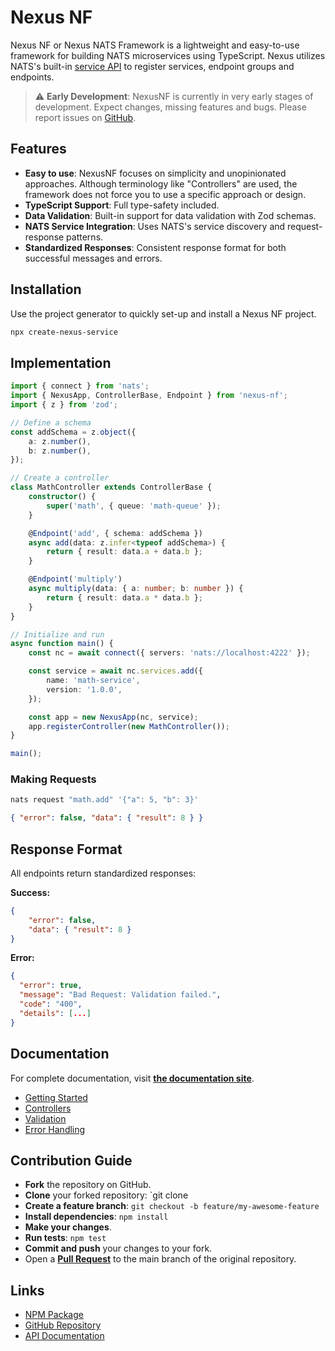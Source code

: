 # Nexus NF

Nexus NF or Nexus NATS Framework is a lightweight and easy-to-use framework for
building NATS microservices using TypeScript. Nexus utilizes NATS's built-in
[service API](https://docs.nats.io/using-nats/developer/services) to register
services, endpoint groups and endpoints.

> ⚠️ **Early Development**: NexusNF is currently in very early stages of
> development. Expect changes, missing features and bugs. Please report issues
> on [GitHub](https://github.com/Spaxterr/nexus-nf/issues/new).

## Features

- **Easy to use**: NexusNF focuses on simplicity and unopinionated approaches.
  Although terminology like "Controllers" are used, the framework does not force
  you to use a specific approach or design.
- **TypeScript Support**: Full type-safety included.
- **Data Validation**: Built-in support for data validation with Zod schemas.
- **NATS Service Integration**: Uses NATS's service discovery and
  request-response patterns.
- **Standardized Responses**: Consistent response format for both successful
  messages and errors.

## Installation

Use the project generator to quickly set-up and install a Nexus NF project.

```bash
npx create-nexus-service
```

## Implementation

```typescript
import { connect } from 'nats';
import { NexusApp, ControllerBase, Endpoint } from 'nexus-nf';
import { z } from 'zod';

// Define a schema
const addSchema = z.object({
    a: z.number(),
    b: z.number(),
});

// Create a controller
class MathController extends ControllerBase {
    constructor() {
        super('math', { queue: 'math-queue' });
    }

    @Endpoint('add', { schema: addSchema })
    async add(data: z.infer<typeof addSchema>) {
        return { result: data.a + data.b };
    }

    @Endpoint('multiply')
    async multiply(data: { a: number; b: number }) {
        return { result: data.a * data.b };
    }
}

// Initialize and run
async function main() {
    const nc = await connect({ servers: 'nats://localhost:4222' });

    const service = await nc.services.add({
        name: 'math-service',
        version: '1.0.0',
    });

    const app = new NexusApp(nc, service);
    app.registerController(new MathController());
}

main();
```

### Making Requests

```bash
nats request "math.add" '{"a": 5, "b": 3}'
```

```json
{ "error": false, "data": { "result": 8 } }
```

## Response Format

All endpoints return standardized responses:

**Success:**

```json
{
    "error": false,
    "data": { "result": 8 }
}
```

**Error:**

```json
{
  "error": true,
  "message": "Bad Request: Validation failed.",
  "code": "400",
  "details": [...]
}
```

## Documentation

For complete documentation, visit
**[the documentation site](https://spaxterr.github.io/nexus-nf/docs)**.

- [Getting Started](https://spaxterr.github.io/nexus-nf/docs)
- [Controllers](https://spaxterr.github.io/nexus-nf/docs/controllers)
- [Validation](https://spaxterr.github.io/nexus-nf/docs/validation)
- [Error Handling](https://spaxterr.github.io/nexus-nf/docs/error-handling)

## Contribution Guide

- **Fork** the repository on GitHub.
- **Clone** your forked repository: `git clone <link to fork repository>
- **Create a feature branch**: `git checkout -b feature/my-awesome-feature`
- **Install dependencies**: `npm install`
- **Make your changes**.
- **Run tests**: `npm test`
- **Commit and push** your changes to your fork.
- Open a [**Pull Request**](https://github.com/Spaxterr/nexus-nf/pulls) to the
  main branch of the original repository.

## Links

- [NPM Package](https://www.npmjs.com/package/nexus-nf)
- [GitHub Repository](https://github.com/Spaxterr/nexus-nf)
- [API Documentation](https://spaxterr.github.io/nexus-nf/docs)
